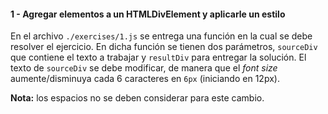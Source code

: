 #### 1 - Agregar elementos a un HTMLDivElement y aplicarle un estilo

En el archivo `./exercises/1.js` se entrega una función en la cual se debe resolver el ejercicio. En dicha función se tienen dos parámetros, `sourceDiv` que contiene el texto a trabajar y `resultDiv` para entregar la solución. El texto de `sourceDiv` se debe modificar, de manera que el *font size* aumente/disminuya cada 6 caracteres en `6px` (iniciando en 12px).

**Nota:** los espacios no se deben considerar para este cambio.
